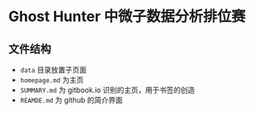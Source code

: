 # Ghost Hunter 中微子数据分析排位赛

## 文件结构

- `data` 目录放置子页面
- `homepage.md` 为主页
- `SUMMARY.md` 为 gitbook.io 识别的主页，用于书签的创造
- `REAMDE.md` 为 github 的简介界面
